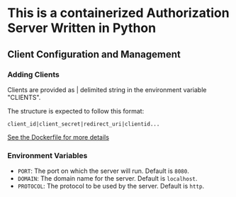 # This is a containerized Authorization Server Written in Python

## Client Configuration and Management

### Adding Clients

Clients are provided as | delimited string in the environment variable "CLIENTS".

The structure is expected to follow this format:

```text
client_id|client_secret|redirect_uri|clientid...
```

[See the Dockerfile for more details](./Dockerfile)

### Environment Variables

- `PORT`: The port on which the server will run. Default is `8080`.
- `DOMAIN`: The domain name for the server. Default is `localhost`.
- `PROTOCOL`: The protocol to be used by the server. Default is `http`.
